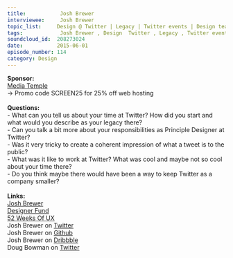 ```yaml
--- 
title:           Josh Brewer 
interviewee:     Josh Brewer 
topic_list:     Design @ Twitter | Legacy | Twitter events | Design team | Reinforcing vision | Herculean task | Core building blocks | Buried ideas | Rocket growth | Tweet guardian |  Changing lives | Disillusionment | Small teams | Instagram 
tags:            Josh Brewer , Design  Twitter , Legacy , Twitter events , Design team , Reinforcing vision , Herculean task , Core building blocks , Buried ideas , Rocket growth , Tweet guardian ,  Changing lives , Disillusionment , Small teams , Instagram 
soundcloud_id:  208273024
date:           2015-06-01
episode_number: 114
category: Design
---
```


<p class="show_notes_display"><b>Sponsor:</b><b><br></b><a rel="nofollow" target="_blank" href="http://mediatemple.net/?utm_source=BetweenScreens&amp;utm_medium=podcast&amp;utm_campaign=SCREEN25">Media Temple</a><br>-&gt; Promo code SCREEN25 for 25% off web hosting<b><br><br>Questions:</b><br>- What can you tell us about your time at Twitter? How did you start and what would you describe as your legacy there?<br>- Can you talk a bit more about your responsibilities as Principle Designer at Twitter?<br>- Was it very tricky to create a coherent impression of what a tweet is to the public?<br>- What was it like to work at Twitter? What was cool and maybe not so cool about your time there?<br>- Do you think maybe there would have been a way to keep Twitter as a company smaller?<br><br><b>Links:</b><br><a rel="nofollow" target="_blank" href="http://jbrewer.me/">Josh Brewer</a><br><a rel="nofollow" target="_blank" href="http://">Designer Fund</a><br><a rel="nofollow" target="_blank" href="http://52weeksofux.com/">52 Weeks Of UX</a><br>Josh Brewer on <a rel="nofollow" target="_blank" href="https://twitter.com/jbrewer">Twitter</a><br>Josh Brewer on <a rel="nofollow" target="_blank" href="https://github.com/jbrewer">Github</a><br>Josh Brewer on <a rel="nofollow" target="_blank" href="https://dribbble.com/jbrewer">Dribbble</a><br>Doug Bowman on <a rel="nofollow" target="_blank" href="https://twitter.com/stop">Twitter</a><br><br></p>
